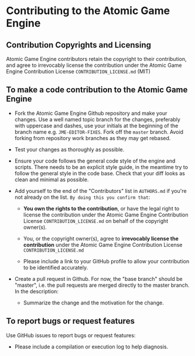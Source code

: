Contributing to the Atomic Game Engine
=======================

Contribution Copyrights and Licensing
------------------------

Atomic Game Engine contributors retain the copyright to their contribution, and agree to irrevocably license the contribution under the Atomic Game Engine Contribution License `CONTRIBUTION_LICENSE.md` (MIT)

To make a code contribution to the Atomic Game Engine
--------------------------------------

* Fork the Atomic Game Engine Github repository and make your changes.  Use a well named topic branch for the changes, preferably with uppercase and dashes, use your initials at the beginning of the branch name e.g. `JME-EDITOR-FIXES`.  Fork off the `master` branch.  Avoid forking from repository work branches as they may get rebased.

* Test your changes as thoroughly as possible.

* Ensure your code follows the general code style of the engine and scripts.  There needs to be an explicit style guide, in the meantime try to follow the general style in the code base.  Check that your diff looks as clean and minimal as possible.

* Add yourself to the end of the "Contributors" list in `AUTHORS.md` if you're not already on the list.  `By doing this you confirm that`:

  - **You own the rights to the contribution**, or have the legal right to
    license the contribution under the Atomic Game Engine Contribution License `CONTRIBUTION_LICENSE.md` on behalf of the copyright owner(s).

  - You, or the copyright owner(s), agree to **irrevocably license the contribution** under the Atomic Game Engine Contribution License `CONTRIBUTION_LICENSE.md`

  - Please include a link to your GitHub profile to allow your contribution to be identified accurately.

* Create a pull request in Github.  For now, the "base branch" should be
  "master", i.e. the pull requests are merged directly to the master branch.
  In the description:

  - Summarize the change and the motivation for the change.

To report bugs or request features
----------------------------------

Use GitHub issues to report bugs or request features:

* Please include a compilation or execution log to help diagnosis.
